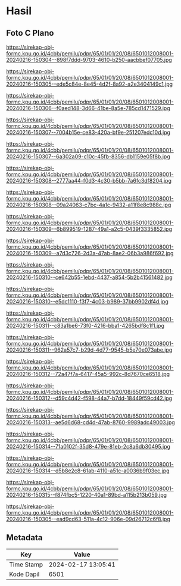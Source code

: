 # Hasil

## Foto C Plano

https://sirekap-obj-formc.kpu.go.id/4cbb/pemilu/pdpr/65/01/01/20/08/6501012008001-20240216-150304--898f7ddd-9703-4610-b250-aacbbef07705.jpg

https://sirekap-obj-formc.kpu.go.id/4cbb/pemilu/pdpr/65/01/01/20/08/6501012008001-20240216-150305--ede5c84e-8e45-4d2f-8a92-a2e3404149c1.jpg

https://sirekap-obj-formc.kpu.go.id/4cbb/pemilu/pdpr/65/01/01/20/08/6501012008001-20240216-150306--f0aed148-3d66-41be-8a5e-785cd1471529.jpg

https://sirekap-obj-formc.kpu.go.id/4cbb/pemilu/pdpr/65/01/01/20/08/6501012008001-20240216-150307--7004b15e-ce83-420a-bf9e-251207edc10d.jpg

https://sirekap-obj-formc.kpu.go.id/4cbb/pemilu/pdpr/65/01/01/20/08/6501012008001-20240216-150307--6a302a09-c10c-45fb-8356-db1159e05f8b.jpg

https://sirekap-obj-formc.kpu.go.id/4cbb/pemilu/pdpr/65/01/01/20/08/6501012008001-20240216-150308--2777aa44-f0d3-4c30-b5bb-7a6fc3df8204.jpg

https://sirekap-obj-formc.kpu.go.id/4cbb/pemilu/pdpr/65/01/01/20/08/6501012008001-20240216-150308--09a24063-c7bc-4a1c-9432-a11f8e8c988c.jpg

https://sirekap-obj-formc.kpu.go.id/4cbb/pemilu/pdpr/65/01/01/20/08/6501012008001-20240216-150309--6b899519-1287-49a1-a2c5-0439f3335852.jpg

https://sirekap-obj-formc.kpu.go.id/4cbb/pemilu/pdpr/65/01/01/20/08/6501012008001-20240216-150309--a7d3c726-2d3a-47ab-8ae2-06b3a986f692.jpg

https://sirekap-obj-formc.kpu.go.id/4cbb/pemilu/pdpr/65/01/01/20/08/6501012008001-20240216-150310--ce642b55-1ebd-4437-a854-5b2b41561482.jpg

https://sirekap-obj-formc.kpu.go.id/4cbb/pemilu/pdpr/65/01/01/20/08/6501012008001-20240216-150310--e5dc1110-f3f7-4c03-b989-37bb9902df4d.jpg

https://sirekap-obj-formc.kpu.go.id/4cbb/pemilu/pdpr/65/01/01/20/08/6501012008001-20240216-150311--c83a1be6-73f0-4216-bba1-4265bdf8c1f1.jpg

https://sirekap-obj-formc.kpu.go.id/4cbb/pemilu/pdpr/65/01/01/20/08/6501012008001-20240216-150311--962a57c7-b29d-4d77-9545-b5e70e073abe.jpg

https://sirekap-obj-formc.kpu.go.id/4cbb/pemilu/pdpr/65/01/01/20/08/6501012008001-20240216-150312--72a47f7a-6417-45a5-992c-8d7670ce6518.jpg

https://sirekap-obj-formc.kpu.go.id/4cbb/pemilu/pdpr/65/01/01/20/08/6501012008001-20240216-150312--d59c4d42-f598-44a7-b7dd-18449f59cd42.jpg

https://sirekap-obj-formc.kpu.go.id/4cbb/pemilu/pdpr/65/01/01/20/08/6501012008001-20240216-150313--ae5d6d68-cd4d-47ab-8760-9989adc49003.jpg

https://sirekap-obj-formc.kpu.go.id/4cbb/pemilu/pdpr/65/01/01/20/08/6501012008001-20240216-150314--71a0102f-35d8-479e-81eb-2c8a6db30495.jpg

https://sirekap-obj-formc.kpu.go.id/4cbb/pemilu/pdpr/65/01/01/20/08/6501012008001-20240216-150314--d5b8e2c8-61ab-4110-a51c-a0036b9f03ec.jpg

https://sirekap-obj-formc.kpu.go.id/4cbb/pemilu/pdpr/65/01/01/20/08/6501012008001-20240216-150315--f874fbc5-1220-40a1-89bd-a115b213b059.jpg

https://sirekap-obj-formc.kpu.go.id/4cbb/pemilu/pdpr/65/01/01/20/08/6501012008001-20240216-150305--ead9cd63-511a-4c12-906e-09d26712c6f8.jpg


## Metadata

| Key        | Value               |
| ---------- | ------------------- |
| Time Stamp | 2024-02-17 13:05:41 |
| Kode Dapil | 6501                |



